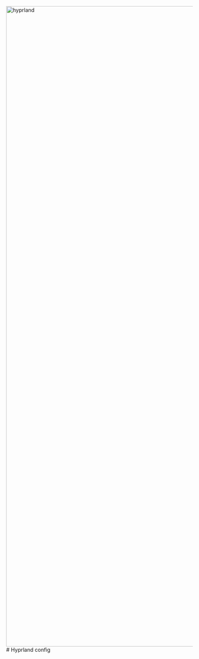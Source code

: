 <img width="3068" height="1726" alt="hyprland" src="https://github.com/user-attachments/assets/404b5d45-0d75-477a-b974-b69a1c57a80d" />
# Hyprland config
